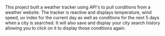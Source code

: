 This project built a weather tracker using API's to pull conditions from a weather website.  The tracker is reactive and displays temperature, wind speed, uv index for the current day as well as conditions for the next 5 days when a city is searched.  It will also save and display your city search history allowing you to click on it to display those conditions again.

